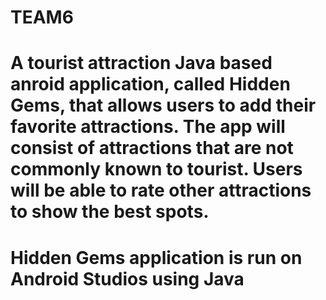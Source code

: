 # TEAM6
# A tourist attraction Java based anroid application, called Hidden Gems, that allows users to add their favorite attractions. The app will consist of attractions that are not commonly known to tourist. Users will be able to rate other attractions to show the best spots.

# Hidden Gems application is run on Android Studios using Java
